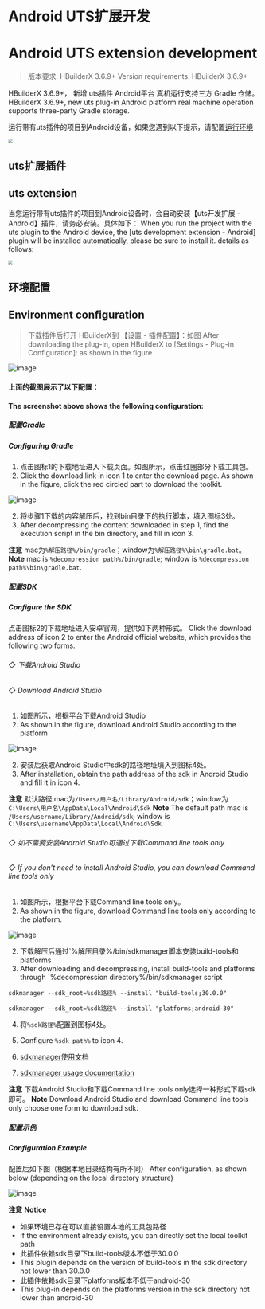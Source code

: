 # Android UTS扩展开发
# Android UTS extension development

> 版本要求: HBuilderX 3.6.9+
> Version requirements: HBuilderX 3.6.9+

HBuilderX 3.6.9+， 新增 uts插件 Android平台 真机运行支持三方 Gradle 仓储。
HBuilderX 3.6.9+, new uts plug-in Android platform real machine operation supports three-party Gradle storage.

运行带有uts插件的项目到Android设备，如果您遇到以下提示，请配置[运行环境](#环境配置)

<img src="https://qiniu-web-assets.dcloud.net.cn/unidoc/zh/20221111173829.jpg" style="zoom: 50%;" />

## uts扩展插件
## uts extension

当您运行带有uts插件的项目到Android设备时，会自动安装【uts开发扩展 - Android】插件，请务必安装。具体如下：
When you run the project with the uts plugin to the Android device, the [uts development extension - Android] plugin will be installed automatically, please be sure to install it. details as follows:

<img src="https://qiniu-web-assets.dcloud.net.cn/unidoc/zh/20221111171012.jpg" style="zoom: 50%" />

## 环境配置
## Environment configuration
> 下载插件后打开 HBuilderX到 【设置 - 插件配置】：如图
> After downloading the plug-in, open HBuilderX to [Settings - Plug-in Configuration]: as shown in the figure

![image](https://qiniu-web-assets.dcloud.net.cn/unidoc/zh/%E9%85%8D%E7%BD%AE.png)

#### 上面的截图展示了以下配置：
#### The screenshot above shows the following configuration:

##### 配置Gradle
##### Configuring Gradle

1. 点击图标1的下载地址进入下载页面。如图所示，点击红圈部分下载工具包。
1. Click the download link in icon 1 to enter the download page. As shown in the figure, click the red circled part to download the toolkit.

 ![image](https://qiniu-web-assets.dcloud.net.cn/unidoc/zh/gradle.png)

2. 将步骤1下载的内容解压后，找到bin目录下的执行脚本，填入图标3处。
2. After decompressing the content downloaded in step 1, find the execution script in the bin directory, and fill in icon 3.

**注意** mac为`%解压路径%/bin/gradle`；window为`%解压路径%\bin\gradle.bat`。
**Note** mac is `%decompression path%/bin/gradle`; window is `%decompression path%\bin\gradle.bat`.

##### 配置SDK
##### Configure the SDK

点击图标2的下载地址进入安卓官网，提供如下两种形式。
Click the download address of icon 2 to enter the Android official website, which provides the following two forms.

###### ◇ 下载Android Studio
###### ◇ Download Android Studio
1. 如图所示，根据平台下载Android Studio
1. As shown in the figure, download Android Studio according to the platform

![image](https://qiniu-web-assets.dcloud.net.cn/unidoc/zh/sdk-2.png)

2. 安装后获取Android Studio中sdk的路径地址填入到图标4处。
2. After installation, obtain the path address of the sdk in Android Studio and fill it in icon 4.

**注意** 默认路径 mac为`/Users/用户名/Library/Android/sdk`；window为`C:\Users\用户名\AppData\Local\Android\Sdk`
**Note** The default path mac is `/Users/username/Library/Android/sdk`; window is `C:\Users\username\AppData\Local\Android\Sdk`

###### ◇ 如不需要安装Android Studio可通过下载Command line tools only
###### ◇ If you don’t need to install Android Studio, you can download Command line tools only
1. 如图所示，根据平台下载Command line tools only。
1. As shown in the figure, download Command line tools only according to the platform.

![image](https://qiniu-web-assets.dcloud.net.cn/unidoc/zh/sdk.png)

2. 下载解压后通过`%解压目录%/bin/sdkmanager脚本安装build-tools和platforms
2. After downloading and decompressing, install build-tools and platforms through `%decompression directory%/bin/sdkmanager script
```
sdkmanager --sdk_root=%sdk路径% --install "build-tools;30.0.0"

sdkmanager --sdk_root=%sdk路径% --install "platforms;android-30"
```

4. 将`%sdk路径%`配置到图标4处。
4. Configure `%sdk path%` to icon 4.

5. [sdkmanager使用文档](https://developer.android.google.cn/studio/command-line/sdkmanager)
5. [sdkmanager usage documentation](https://developer.android.google.cn/studio/command-line/sdkmanager)

**注意** 下载Android Studio和下载Command line tools only选择一种形式下载sdk即可。
**Note** Download Android Studio and download Command line tools only choose one form to download sdk.

##### 配置示例
##### Configuration Example
配置后如下图（根据本地目录结构有所不同）
After configuration, as shown below (depending on the local directory structure)

 ![image](https://qiniu-web-assets.dcloud.net.cn/unidoc/zh/%E9%85%8D%E7%BD%AE%E5%AE%8C%E6%88%90.png)

**注意**
**Notice**

- 如果环境已存在可以直接设置本地的工具包路径
- If the environment already exists, you can directly set the local toolkit path
- 此插件依赖sdk目录下build-tools版本不低于30.0.0
- This plugin depends on the version of build-tools in the sdk directory not lower than 30.0.0
- 此插件依赖sdk目录下platforms版本不低于android-30
- This plug-in depends on the platforms version in the sdk directory not lower than android-30
